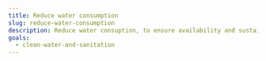 ```yaml
---
title: Reduce water consumption
slug: reduce-water-consumption
description: Reduce water consuption, to ensure availability and sustainable management of water and sanitation for all.
goals:
  - clean-water-and-sanitation
---
```

